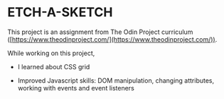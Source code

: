# ETCH-A-SKETCH

This project is an assignment from The Odin Project curriculum ([https://www.theodinproject.com/](https://www.theodinproject.com/)).

While working on this project,

- I learned about CSS grid
  
- Improved Javascript skills: DOM manipulation, changing attributes, working with events and event listeners